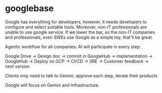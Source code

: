 # googlebase
Google has everything for developers, however, it needs developers to configure and select suitable tools. Moreover, non-IT professionals are unable to use google service. If we lower the bar, so the non-IT companies and professionals, even SWEs use Google as a simple toy, that'll be great. 

Agentic workflow for all companies: 
AI will participate in every step:

Google Drive  -> Design doc -> commit in GoogleHub -> implementation -> GoogleHub -> Deploy on GCP -> CI/CD -> SRE -> Customer feedback -> next version 

Clients only need to talk to Gemini, approve each step, iterate their products

Google will focus on Gemini and Infrastructure. 
